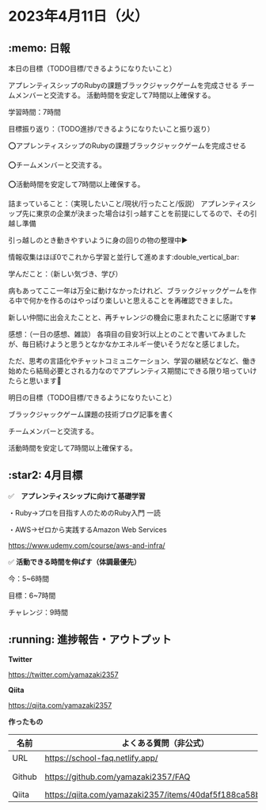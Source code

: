 # 2023年4月11日（火）
## \:memo: 日報 

本日の目標（TODO目標/できるようになりたいこと）

アプレンティスシップのRubyの課題ブラックジャックゲームを完成させる
チームメンバーと交流する。
活動時間を安定して7時間以上確保する。

学習時間：7時間

目標振り返り：（TODO進捗/できるようになりたいこと振り返り）

:o:アプレンティスシップのRubyの課題ブラックジャックゲームを完成させる️

:o:️チームメンバーと交流する。️

:o:活動時間を安定して7時間以上確保する。️

詰まっていること：（実現したいこと/現状/行ったこと/仮説）
アプレンティスシップ先に東京の企業が決まった場合は引っ越すことを前提にしてるので、その引越し準備

引っ越しのとき動きやすいように身の回りの物の整理中:arrow_forward:

情報収集はほぼ0でこれから学習と並行して進めます:double_vertical_bar:

学んだこと：（新しい気づき、学び）

病もあってここ一年は万全に動けなかったけれど、ブラックジャックゲームを作る中で何かを作るのはやっぱり楽しいと思えることを再確認できました。

新しい仲間に出会えたことと、再チャレンジの機会に恵まれたことに感謝です:four_leaf_clover:

感想：（一日の感想、雑談）
各項目の目安3行以上とのことで書いてみましたが、毎日続けようと思うとなかなかエネルギー使いそうだなと感じました。

ただ、思考の言語化やチャットコミュニケーション、学習の継続などなど、働き始めたら結局必要とされる力なのでアプレンティス期間にできる限り培っていけたらと思います:muscle:

明日の目標（TODO目標/できるようになりたいこと）

ブラックジャックゲーム課題の技術ブログ記事を書く

チームメンバーと交流する。

活動時間を安定して7時間以上確保する。


## \:star2: 4月目標 

✅　**アプレンティスシップに向けて基礎学習**

・Ruby→プロを目指す人のためのRuby入門 一読

・AWS→ゼロから実践するAmazon Web Services

https://www.udemy.com/course/aws-and-infra/

✅ **活動できる時間を伸ばす（体調最優先）**

今：5~6時間

目標：6~7時間

チャレンジ：9時間 

## \:running: 進捗報告・アウトプット

**Twitter**

https://twitter.com/yamazaki2357

**Qiita**

https://qiita.com/yamazaki2357

**作ったもの**

| 名前 | よくある質問（非公式） | 共同開発題材の提案 | AI×自動化 ブログ |
|---|---|---|---|
|URL|https://school-faq.netlify.app/|https://coding-together.netlify.app|ブログ: https://yamazaki2357.hatenablog.com|
|Github|https://github.com/yamazaki2357/FAQ|https://github.com/yamazaki2357/site-coding||
|Qiita|https://qiita.com/yamazaki2357/items/40daf5f188ca58b61e91||https://qiita.com/yamazaki2357/items/8a3db105e907ee4d8a7c|
<!-- 
githubトップを彩るテスト
<h3 align="left">Languages and Tools:</h3>
<p align="left"> <a href="https://www.w3schools.com/css/" target="_blank" rel="noreferrer"> <img src="https://raw.githubusercontent.com/devicons/devicon/master/icons/css3/css3-original-wordmark.svg" alt="css3" width="40" height="40"/> </a> <a href="https://www.docker.com/" target="_blank" rel="noreferrer"> <img src="https://raw.githubusercontent.com/devicons/devicon/master/icons/docker/docker-original-wordmark.svg" alt="docker" width="40" height="40"/> </a> <a href="https://www.figma.com/" target="_blank" rel="noreferrer"> <img src="https://www.vectorlogo.zone/logos/figma/figma-icon.svg" alt="figma" width="40" height="40"/> </a> <a href="https://firebase.google.com/" target="_blank" rel="noreferrer"> <img src="https://www.vectorlogo.zone/logos/firebase/firebase-icon.svg" alt="firebase" width="40" height="40"/> </a> <a href="https://git-scm.com/" target="_blank" rel="noreferrer"> <img src="https://www.vectorlogo.zone/logos/git-scm/git-scm-icon.svg" alt="git" width="40" height="40"/> </a> <a href="https://heroku.com" target="_blank" rel="noreferrer"> <img src="https://www.vectorlogo.zone/logos/heroku/heroku-icon.svg" alt="heroku" width="40" height="40"/> </a> <a href="https://www.w3.org/html/" target="_blank" rel="noreferrer"> <img src="https://raw.githubusercontent.com/devicons/devicon/master/icons/html5/html5-original-wordmark.svg" alt="html5" width="40" height="40"/> </a> <a href="https://www.jenkins.io" target="_blank" rel="noreferrer"> <img src="https://www.vectorlogo.zone/logos/jenkins/jenkins-icon.svg" alt="jenkins" width="40" height="40"/> </a> <a href="https://kubernetes.io" target="_blank" rel="noreferrer"> <img src="https://www.vectorlogo.zone/logos/kubernetes/kubernetes-icon.svg" alt="kubernetes" width="40" height="40"/> </a> <a href="https://www.linux.org/" target="_blank" rel="noreferrer"> <img src="https://raw.githubusercontent.com/devicons/devicon/master/icons/linux/linux-original.svg" alt="linux" width="40" height="40"/> </a> <a href="https://www.mysql.com/" target="_blank" rel="noreferrer"> <img src="https://raw.githubusercontent.com/devicons/devicon/master/icons/mysql/mysql-original-wordmark.svg" alt="mysql" width="40" height="40"/> </a> <a href="https://nodejs.org" target="_blank" rel="noreferrer"> <img src="https://raw.githubusercontent.com/devicons/devicon/master/icons/nodejs/nodejs-original-wordmark.svg" alt="nodejs" width="40" height="40"/> </a> <a href="https://rubyonrails.org" target="_blank" rel="noreferrer"> <img src="https://raw.githubusercontent.com/devicons/devicon/master/icons/rails/rails-original-wordmark.svg" alt="rails" width="40" height="40"/> </a> <a href="https://reactjs.org/" target="_blank" rel="noreferrer"> <img src="https://raw.githubusercontent.com/devicons/devicon/master/icons/react/react-original-wordmark.svg" alt="react" width="40" height="40"/> </a> <a href="https://www.ruby-lang.org/en/" target="_blank" rel="noreferrer"> <img src="https://raw.githubusercontent.com/devicons/devicon/master/icons/ruby/ruby-original.svg" alt="ruby" width="40" height="40"/> </a> <a href="https://vuejs.org/" target="_blank" rel="noreferrer"> <img src="https://raw.githubusercontent.com/devicons/devicon/master/icons/vuejs/vuejs-original-wordmark.svg" alt="vuejs" width="40" height="40"/> </a> </p>
-->
